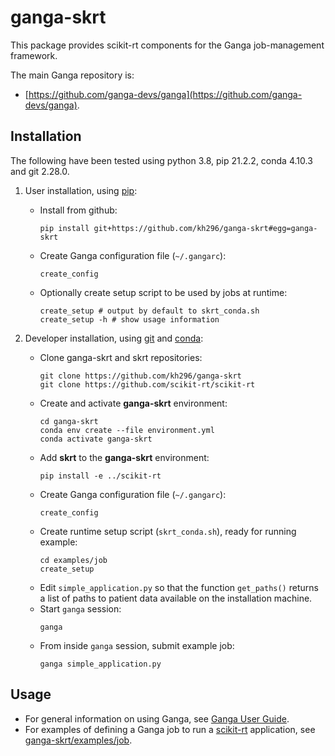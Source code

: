 # ganga-skrt

This package provides scikit-rt components for the Ganga job-management
framework.

The main Ganga repository is:
- [https://github.com/ganga-devs/ganga](https://github.com/ganga-devs/ganga).


## Installation

The following have been tested using python 3.8, pip 21.2.2,
conda 4.10.3 and git 2.28.0.

1. User installation, using [pip](https://pip.pypa.io/en/stable/):
   - Install from github:
     ```
     pip install git+https://github.com/kh296/ganga-skrt#egg=ganga-skrt
     ```
   - Create Ganga configuration file (`~/.gangarc`):
     ```
     create_config
     ```
   - Optionally create setup script to be used by jobs at runtime:
     ```
     create_setup # output by default to skrt_conda.sh
     create_setup -h # show usage information
     ```

2. Developer installation, using [git](https://git-scm.com) and
[conda](https://docs.conda.io/):
   - Clone ganga-skrt and skrt repositories:
     ```
     git clone https://github.com/kh296/ganga-skrt
     git clone https://github.com/scikit-rt/scikit-rt
     ```
   - Create and activate **ganga-skrt** environment:
     ```
     cd ganga-skrt
     conda env create --file environment.yml
     conda activate ganga-skrt
     ```
   - Add **skrt** to the **ganga-skrt** environment:
     ```
     pip install -e ../scikit-rt
     ```
   - Create Ganga configuration file (`~/.gangarc`):
     ```
     create_config
     ```
   - Create runtime setup script (`skrt_conda.sh`), ready for running example:
     ```
     cd examples/job
     create_setup 
     ```
   - Edit `simple_application.py` so that the function `get_paths()` returns
     a list of paths to patient data available on the installation machine.
   - Start `ganga` session:
     ```
     ganga
     ```
   - From inside `ganga` session, submit example job:
     ```
     ganga simple_application.py
     ```

## Usage

- For general information on using Ganga, see [Ganga User Guide](https://ganga.readthedocs.io/en/latest/UserGuide/index.html).
- For examples of defining a Ganga job to run a
[scikit-rt](https://github.com/scikit-rt/scikit-rt) application,
see [ganga-skrt/examples/job](https://github.com/kh296/ganga-skrt/tree/main/examples/job).

